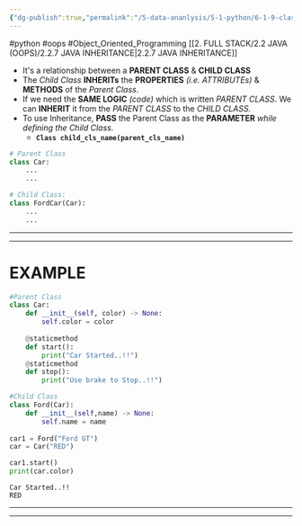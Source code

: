 ```yaml
---
{"dg-publish":true,"permalink":"/5-data-ananlysis/5-1-python/6-1-9-classes-and-objects/7-python-inheritance/","noteIcon":""}
---
```


#python #oops #Object_Oriented_Programming
[[2. FULL STACK/2.2 JAVA (OOPS)/2.2.7 JAVA INHERITANCE\|2.2.7 JAVA INHERITANCE]]
- It's a relationship between a **PARENT CLASS** & **CHILD CLASS** 
- The *Child Class* **INHERITs** the **PROPERTIES** *(i.e. ATTRIBUTEs)* & **METHODS** of the *Parent Class*.
- If we need the **SAME LOGIC** *(code)* which is written *PARENT CLASS*. We can **INHERIT** it from the *PARENT CLASS* to the *CHILD CLASS.*
- To use Inheritance, **PASS** the Parent Class as the **PARAMETER** *while defining the Child Class.* 
	- **`Class child_cls_name(parent_cls_name)`**
```Python 
# Parent Class
class Car: 
	... 
	...

# Child Class:
class FordCar(Car):
	...
	...
```
***
***
# EXAMPLE 
```Python
#Parent Class
class Car:
    def __init__(self, color) -> None:
        self.color = color
        
    @staticmethod
    def start():
        print("Car Started..!!")
    @staticmethod
    def stop():
        print("Use brake to Stop..!!")

#Child Class
class Ford(Car):
    def __init__(self,name) -> None:
        self.name = name
        
car1 = Ford("Ford GT")
car = Car("RED")

car1.start()
print(car.color)
```

```Output
Car Started..!!
RED
```
***
***
